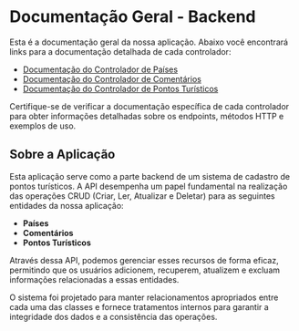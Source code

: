 # Documentação Geral - Backend

Esta é a documentação geral da nossa aplicação. Abaixo você encontrará links para a documentação detalhada de cada controlador:

- [Documentação do Controlador de Países](paises.md)
- [Documentação do Controlador de Comentários](comentarios.md)
- [Documentação do Controlador de Pontos Turísticos](pontos_turisticos.md)

Certifique-se de verificar a documentação específica de cada controlador para obter informações detalhadas sobre os endpoints, métodos HTTP e exemplos de uso.

## Sobre a Aplicação

Esta aplicação serve como a parte backend de um sistema de cadastro de pontos turísticos. A API desempenha um papel fundamental na realização das operações CRUD (Criar, Ler, Atualizar e Deletar) para as seguintes entidades da nossa aplicação:

- **Países**
- **Comentários**
- **Pontos Turísticos**
  
Através dessa API, podemos gerenciar esses recursos de forma eficaz, permitindo que os usuários adicionem, recuperem, atualizem e excluam informações relacionadas a essas entidades.

O sistema foi projetado para manter relacionamentos apropriados entre cada uma das classes e fornece tratamentos internos para garantir a integridade dos dados e a consistência das operações.

